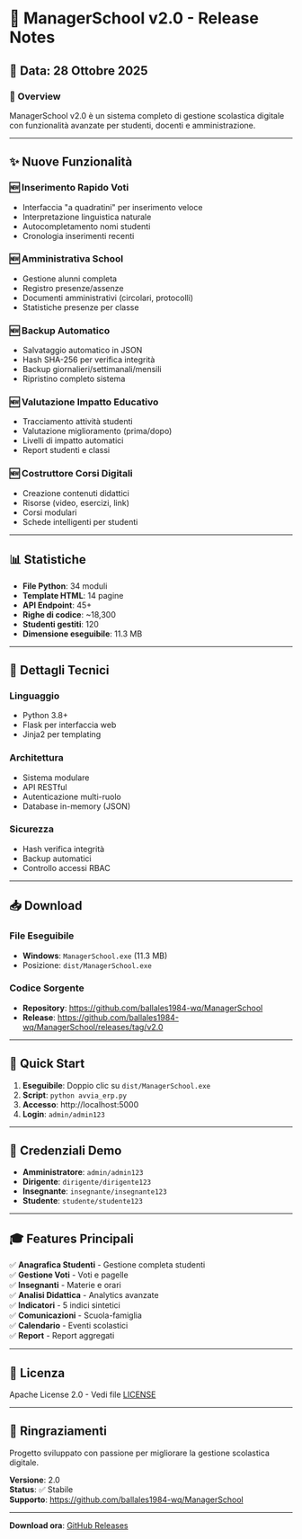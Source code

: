 # 🎉 ManagerSchool v2.0 - Release Notes

## 📅 Data: 28 Ottobre 2025

### 🎯 Overview
ManagerSchool v2.0 è un sistema completo di gestione scolastica digitale con funzionalità avanzate per studenti, docenti e amministrazione.

---

## ✨ Nuove Funzionalità

### 🆕 Inserimento Rapido Voti
- Interfaccia "a quadratini" per inserimento veloce
- Interpretazione linguistica naturale
- Autocompletamento nomi studenti
- Cronologia inserimenti recenti

### 🆕 Amministrativa School
- Gestione alunni completa
- Registro presenze/assenze
- Documenti amministrativi (circolari, protocolli)
- Statistiche presenze per classe

### 🆕 Backup Automatico
- Salvataggio automatico in JSON
- Hash SHA-256 per verifica integrità
- Backup giornalieri/settimanali/mensili
- Ripristino completo sistema

### 🆕 Valutazione Impatto Educativo
- Tracciamento attività studenti
- Valutazione miglioramento (prima/dopo)
- Livelli di impatto automatici
- Report studenti e classi

### 🆕 Costruttore Corsi Digitali
- Creazione contenuti didattici
- Risorse (video, esercizi, link)
- Corsi modulari
- Schede intelligenti per studenti

---

## 📊 Statistiche

- **File Python**: 34 moduli
- **Template HTML**: 14 pagine
- **API Endpoint**: 45+
- **Righe di codice**: ~18,300
- **Studenti gestiti**: 120
- **Dimensione eseguibile**: 11.3 MB

---

## 🔧 Dettagli Tecnici

### Linguaggio
- Python 3.8+
- Flask per interfaccia web
- Jinja2 per templating

### Architettura
- Sistema modulare
- API RESTful
- Autenticazione multi-ruolo
- Database in-memory (JSON)

### Sicurezza
- Hash verifica integrità
- Backup automatici
- Controllo accessi RBAC

---

## 📥 Download

### File Eseguibile
- **Windows**: `ManagerSchool.exe` (11.3 MB)
- Posizione: `dist/ManagerSchool.exe`

### Codice Sorgente
- **Repository**: https://github.com/ballales1984-wq/ManagerSchool
- **Release**: https://github.com/ballales1984-wq/ManagerSchool/releases/tag/v2.0

---

## 🚀 Quick Start

1. **Eseguibile**: Doppio clic su `dist/ManagerSchool.exe`
2. **Script**: `python avvia_erp.py`
3. **Accesso**: http://localhost:5000
4. **Login**: `admin/admin123`

---

## 👥 Credenziali Demo

- **Amministratore**: `admin/admin123`
- **Dirigente**: `dirigente/dirigente123`
- **Insegnante**: `insegnante/insegnante123`
- **Studente**: `studente/studente123`

---

## 🎓 Features Principali

✅ **Anagrafica Studenti** - Gestione completa studenti  
✅ **Gestione Voti** - Voti e pagelle  
✅ **Insegnanti** - Materie e orari  
✅ **Analisi Didattica** - Analytics avanzate  
✅ **Indicatori** - 5 indici sintetici  
✅ **Comunicazioni** - Scuola-famiglia  
✅ **Calendario** - Eventi scolastici  
✅ **Report** - Report aggregati  

---

## 📄 Licenza

Apache License 2.0 - Vedi file [LICENSE](LICENSE)

---

## 🙏 Ringraziamenti

Progetto sviluppato con passione per migliorare la gestione scolastica digitale.

**Versione**: 2.0  
**Status**: ✅ Stabile  
**Supporto**: https://github.com/ballales1984-wq/ManagerSchool

---

**Download ora**: [GitHub Releases](https://github.com/ballales1984-wq/ManagerSchool/releases/tag/v2.0)

